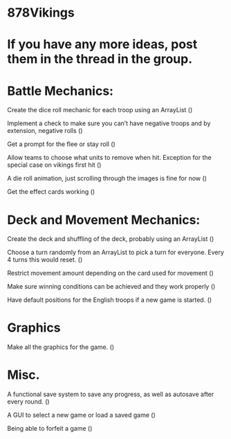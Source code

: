 # 878Vikings 

# If you have any more ideas, post them in the thread in the group. 

# Battle Mechanics:
Create the dice roll mechanic for each troop using an ArrayList ()

Implement a check to make sure you can’t have negative troops and by extension, negative rolls ()

Get a prompt for the flee or stay roll ()

Allow teams to choose what units to remove when hit. Exception for the special case on vikings first hit ()

A die roll animation, just scrolling through the images is fine for now ()

Get the effect cards working ()


# Deck and Movement Mechanics:
Create the deck and shuffling of the deck, probably using an ArrayList ()

Choose a turn randomly from an ArrayList to pick a turn for everyone. Every 4 turns this would reset. ()

Restrict movement amount depending on the card used for movement ()

Make sure winning conditions can be achieved and they work properly ()

Have default positions for the English troops if a new game is started. ()

# Graphics
Make all the graphics for the game. ()

# Misc.
A functional save system to save any progress, as well as autosave after every round. ()

A GUI to select a new game or load a saved game ()

Being able to forfeit a game ()

